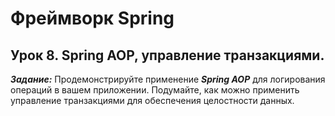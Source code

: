 # Фреймворк Spring

## Урок 8. Spring AOP, управление транзакциями.

***Задание:***
Продемонстрируйте применение ***Spring AOP*** для логирования операций в вашем приложении.
Подумайте, как можно применить управление транзакциями для обеспечения целостности данных.